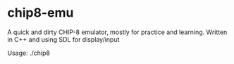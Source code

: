 # chip8-emu

A quick and dirty CHIP-8 emulator, mostly for practice and learning. Written in C++ and using SDL for display/input

Usage:
./chip8 <path to game>
